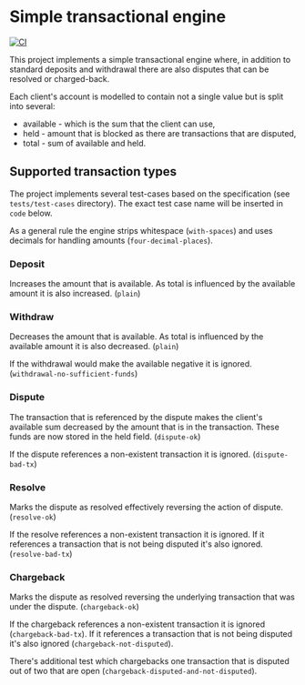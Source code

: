 # Simple transactional engine

[![CI](https://github.com/wiktor-k/tx-engine/actions/workflows/rust.yml/badge.svg)](https://github.com/wiktor-k/tx-engine/actions/workflows/rust.yml)

This project implements a simple transactional engine where, in addition to standard deposits and withdrawal there are also disputes that can be resolved or charged-back.

Each client's account is modelled to contain not a single value but is split into several:
  - available - which is the sum that the client can use,
  - held - amount that is blocked as there are transactions that are disputed,
  - total - sum of available and held.

## Supported transaction types

The project implements several test-cases based on the specification (see `tests/test-cases` directory). The exact test case name will be inserted in `code` below.

As a general rule the engine strips whitespace (`with-spaces`) and uses decimals for handling amounts (`four-decimal-places`).

### Deposit

Increases the amount that is available. As total is influenced by the available amount it is also increased. (`plain`)

### Withdraw

Decreases the amount that is available. As total is influenced by the available amount it is also decreased. (`plain`)

If the withdrawal would make the available negative it is ignored. (`withdrawal-no-sufficient-funds`)

### Dispute

The transaction that is referenced by the dispute makes the client's available sum decreased by the amount that is in the transaction. These funds are now stored in the held field. (`dispute-ok`)

If the dispute references a non-existent transaction it is ignored. (`dispute-bad-tx`)

### Resolve

Marks the dispute as resolved effectively reversing the action of dispute. (`resolve-ok`)

If the resolve references a non-existent transaction it is ignored. If it references a transaction that is not being disputed it's also ignored. (`resolve-bad-tx`)

### Chargeback

Marks the dispute as resolved reversing the underlying transaction that was under the dispute. (`chargeback-ok`)

If the chargeback references a non-existent transaction it is ignored (`chargeback-bad-tx`). If it references a transaction that is not being disputed it's also ignored (`chargeback-not-disputed`).

There's additional test which chargebacks one transaction that is disputed out of two that are open (`chargeback-disputed-and-not-disputed`).
